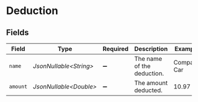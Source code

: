 # Deduction


## Fields

| Field                      | Type                       | Required                   | Description                | Example                    |
| -------------------------- | -------------------------- | -------------------------- | -------------------------- | -------------------------- |
| `name`                     | *JsonNullable\<String>*    | :heavy_minus_sign:         | The name of the deduction. | Company Car                |
| `amount`                   | *JsonNullable\<Double>*    | :heavy_minus_sign:         | The amount deducted.       | 10.97                      |